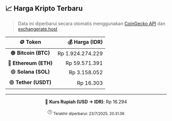 

<!-- HARGA_KRIPTO -->
## 📈 Harga Kripto Terbaru

> Data ini diperbarui secara otomatis menggunakan [CoinGecko API](https://www.coingecko.com/) dan [exchangerate.host](https://exchangerate.host/)

<div align="center">

| 🪙 Token | 💰 Harga (IDR) |
|:------:|---------------:|
| 🟠 **Bitcoin (BTC)**   | Rp 1.924.274.229 |
| 🔵 **Ethereum (ETH)**  | Rp 59.571.391 |
| 🟣 **Solana (SOL)**    | Rp 3.158.052 |
| 🟢 **Tether (USDT)**   | Rp 16.303 |

---

💱 **Kurs Rupiah (USD → IDR)**: Rp 16.294

🕒 <sub>Terakhir diperbarui: 23/7/2025, 20.31.06</sub>

</div>
<!-- /HARGA_KRIPTO -->